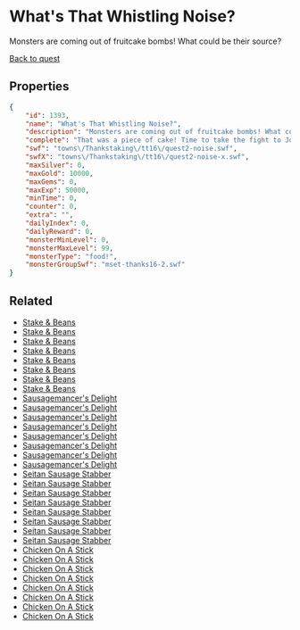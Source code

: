 # What's That Whistling Noise?

Monsters are coming out of fruitcake bombs! What could be their source?

[Back to quest](../quests.md)

## Properties

```json
{
    "id": 1393,
    "name": "What's That Whistling Noise?",
    "description": "Monsters are coming out of fruitcake bombs! What could be their source?",
    "complete": "That was a piece of cake! Time to take the fight to Joules!",
    "swf": "towns\/Thankstaking\/tt16\/quest2-noise.swf",
    "swfX": "towns\/Thankstaking\/tt16\/quest2-noise-x.swf",
    "maxSilver": 0,
    "maxGold": 10000,
    "maxGems": 0,
    "maxExp": 50000,
    "minTime": 0,
    "counter": 0,
    "extra": "",
    "dailyIndex": 0,
    "dailyReward": 0,
    "monsterMinLevel": 0,
    "monsterMaxLevel": 99,
    "monsterType": "food!",
    "monsterGroupSwf": "mset-thanks16-2.swf"
}
```

## Related

- [Stake & Beans](../items/16686-stake-beans.md)
- [Stake & Beans](../items/16687-stake-beans.md)
- [Stake & Beans](../items/16688-stake-beans.md)
- [Stake & Beans](../items/16689-stake-beans.md)
- [Stake & Beans](../items/16690-stake-beans.md)
- [Stake & Beans](../items/16691-stake-beans.md)
- [Stake & Beans](../items/16692-stake-beans.md)
- [Stake & Beans](../items/16693-stake-beans.md)
- [Sausagemancer's Delight](../items/16694-sausagemancer-s-delight.md)
- [Sausagemancer's Delight](../items/16695-sausagemancer-s-delight.md)
- [Sausagemancer's Delight](../items/16696-sausagemancer-s-delight.md)
- [Sausagemancer's Delight](../items/16697-sausagemancer-s-delight.md)
- [Sausagemancer's Delight](../items/16698-sausagemancer-s-delight.md)
- [Sausagemancer's Delight](../items/16699-sausagemancer-s-delight.md)
- [Sausagemancer's Delight](../items/16700-sausagemancer-s-delight.md)
- [Sausagemancer's Delight](../items/16701-sausagemancer-s-delight.md)
- [Seitan Sausage Stabber](../items/16702-seitan-sausage-stabber.md)
- [Seitan Sausage Stabber](../items/16703-seitan-sausage-stabber.md)
- [Seitan Sausage Stabber](../items/16704-seitan-sausage-stabber.md)
- [Seitan Sausage Stabber](../items/16705-seitan-sausage-stabber.md)
- [Seitan Sausage Stabber](../items/16706-seitan-sausage-stabber.md)
- [Seitan Sausage Stabber](../items/16707-seitan-sausage-stabber.md)
- [Seitan Sausage Stabber](../items/16708-seitan-sausage-stabber.md)
- [Seitan Sausage Stabber](../items/16709-seitan-sausage-stabber.md)
- [Chicken On A Stick](../items/16710-chicken-on-a-stick.md)
- [Chicken On A Stick](../items/16711-chicken-on-a-stick.md)
- [Chicken On A Stick](../items/16712-chicken-on-a-stick.md)
- [Chicken On A Stick](../items/16713-chicken-on-a-stick.md)
- [Chicken On A Stick](../items/16714-chicken-on-a-stick.md)
- [Chicken On A Stick](../items/16715-chicken-on-a-stick.md)
- [Chicken On A Stick](../items/16716-chicken-on-a-stick.md)
- [Chicken On A Stick](../items/16717-chicken-on-a-stick.md)

